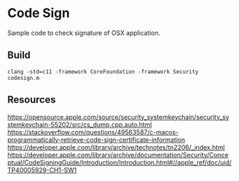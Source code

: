 Code Sign
=========

Sample code to check signature of OSX application.

Build
-----

    clang -std=c11 -framework CoreFoundation -framework Security codesign.m

Resources
---------

https://opensource.apple.com/source/security_systemkeychain/security_systemkeychain-55202/src/cs_dump.cpp.auto.html
https://stackoverflow.com/questions/49563587/c-macos-programmatically-retrieve-code-sign-certificate-information
https://developer.apple.com/library/archive/technotes/tn2206/_index.html
https://developer.apple.com/library/archive/documentation/Security/Conceptual/CodeSigningGuide/Introduction/Introduction.html#//apple_ref/doc/uid/TP40005929-CH1-SW1
